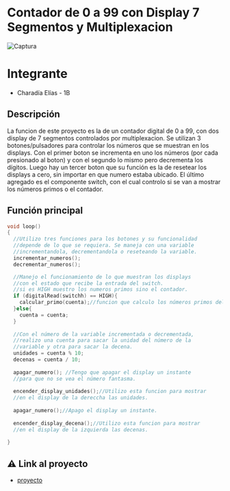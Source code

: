 # Contador de 0 a 99 con Display 7 Segmentos y Multiplexacion

![Captura](https://github.com/eliascharadia/Contador-de-0-a-99-con-Display-7-Segmentos-y-Multiplexaci-n/assets/89148679/e6c980d8-bf0c-471b-8e04-edfdd201511e)


# Integrante

- Charadía Elías - 1B

## Descripción
La funcion de este proyecto es la de un contador digital de 0 a 99, con dos display de 7 segmentos controlados por multiplexacion. Se utilizan 3 botones/pulsadores para controlar los números que se muestran en los displays. Con el primer boton se incrementa en uno los números (por cada presionado al boton) y con el segundo lo mismo pero decrementa los dígitos. Luego hay un tercer boton que su función es la de resetear los displays a cero, sin importar en que numero estaba ubicado.
El último agregado es el componente switch, con el cual controlo si se van a mostrar los números primos o el contador.

## Función principal

~~~ C (lenguaje en el que esta escrito)
void loop()
{
  //Utilizo tres funciones para los botones y su funcionalidad
  //depende de lo que se requiera. Se maneja con una variable
  //incrementandola, decrementandola o reseteando la variable.
  incrementar_numeros();
  decrementar_numeros();

  //Manejo el funcionamiento de lo que muestran los displays
  //con el estado que recibe la entrada del switch.
  //si es HIGH muestro los numeros primos sino el contador.
  if (digitalRead(switchh) == HIGH){
    calcular_primo(cuenta);//funcion que calculo los números primos del 0 al 99
  }else{
    cuenta = cuenta;
  }
  
  //Con el número de la variable incrementada o decrementada,
  //realizo una cuenta para sacar la unidad del número de la 
  //variable y otra para sacar la decena.
  unidades = cuenta % 10;
  decenas = cuenta / 10;
  
  apagar_numero(); //Tengo que apagar el display un instante 
  //para que no se vea el número fantasma.
  
  encender_display_unidades();//Utilizo esta funcion para mostrar
  //en el display de la dereccha las unidades.
  
  apagar_numero();//Apago el display un instante.
  
  encender_display_decena();//Utilizo esta funcion para mostrar
  //en el display de la izquierda las decenas.
  
}
~~~

## :warning: Link al proyecto
- [proyecto](https://www.tinkercad.com/things/0SVh8mW4Zjm-contador-de-0-a-99-con-display-7-segmentos-y-multiplexacion/editel?sharecode=niWuMdXmHFZatJbscutm-X0j1dP26iuFYto8ctSO4mA)

